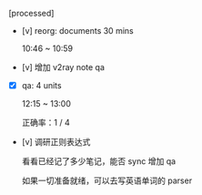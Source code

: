 [processed]

* [v] reorg: documents 30 mins

    10:46 ~ 10:59

* [v] 增加 v2ray note qa

* [x] qa: 4 units

    12:15 ~ 13:00

    正确率：1 / 4

* [v] 调研正则表达式

    看看已经记了多少笔记，能否 sync 增加 qa

    如果一切准备就绪，可以去写英语单词的 parser
